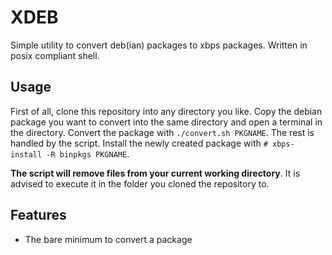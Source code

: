 # XDEB
Simple utility to convert deb(ian) packages to xbps packages. Written in posix compliant shell.

## Usage
First of all, clone this repository into any directory you like.
Copy the debian package you want to convert into the same directory and open a terminal in the directory.
Convert the package with `./convert.sh PKGNAME`. The rest is handled by the script.
Install the newly created package with `# xbps-install -R binpkgs PKGNAME`.

**The script will remove files from your current working directory**.
It is advised to execute it in the folder you cloned the repository to.

## Features
 - The bare minimum to convert a package
